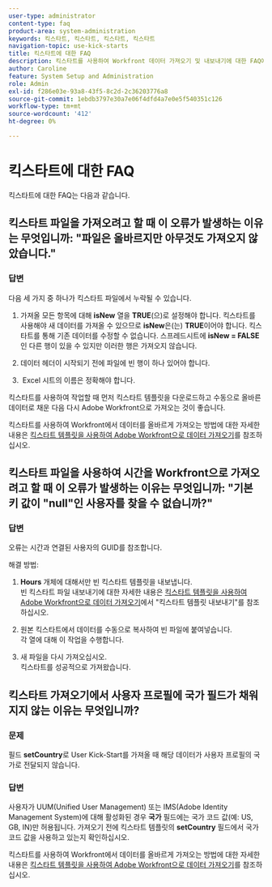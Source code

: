 ```yaml
---
user-type: administrator
content-type: faq
product-area: system-administration
keywords: 킥스타트, 킥스타트, 킥스타트, 킥스타트
navigation-topic: use-kick-starts
title: 킥스타트에 대한 FAQ
description: 킥스타트를 사용하여 Workfront 데이터 가져오기 및 내보내기에 대한 FAQ에 대한 답변을 찾을 수 있습니다.
author: Caroline
feature: System Setup and Administration
role: Admin
exl-id: f286e03e-93a8-43f5-8c2d-2c36203776a8
source-git-commit: 1ebdb3797e30a7e06f4dfd4a7e0e5f540351c126
workflow-type: tm+mt
source-wordcount: '412'
ht-degree: 0%

---
```


# 킥스타트에 대한 FAQ

킥스타트에 대한 FAQ는 다음과 같습니다.

## 킥스타트 파일을 가져오려고 할 때 이 오류가 발생하는 이유는 무엇입니까: &quot;파일은 올바르지만 아무것도 가져오지 않았습니다.&quot;

### 답변

다음 세 가지 중 하나가 킥스타트 파일에서 누락될 수 있습니다.

1. 가져올 모든 항목에 대해 **isNew** 열을 **TRUE**(으)로 설정해야 합니다. 킥스타트를 사용해야 새 데이터를 가져올 수 있으므로 **isNew**&#x200B;은(는) **TRUE**&#x200B;이어야 합니다. 킥스타트를 통해 기존 데이터를 수정할 수 없습니다. 스프레드시트에 **isNew = FALSE**&#x200B;인 다른 행이 있을 수 있지만 이러한 행은 가져오지 않습니다.

1. 데이터 헤더&#x200B;이 시작되기 전에 파일에 빈 행이 하나 있어야 합니다.
1. &#x200B; Excel 시트의 이름은 정확해야 합니다.

킥스타트를 사용하여 작업할 때 먼저 킥스타트 템플릿을 다운로드하고 수동으로 올바른 데이터로 채운 다음 다시 Adobe Workfront으로 가져오는 것이 좋습니다.

킥스타트를 사용하여 Workfront에서 데이터를 올바르게 가져오는 방법에 대한 자세한 내용은 [킥스타트 템플릿을 사용하여 Adobe Workfront으로 데이터 가져오기](../../../administration-and-setup/manage-workfront/using-kick-starts/import-data-via-kickstarts.md)를 참조하십시오.

## 킥스타트 파일을 사용하여 시간을 Workfront으로 가져오려고 할 때 이 오류가 발생하는 이유는 무엇입니까: &quot;기본 키 값이 &quot;null&quot;인 사용자를 찾을 수 없습니까?&quot;

### 답변

오류는 시간과 연결된 사용자의 GUID를 참조합니다.

해결 방법:

1. **Hours** 개체에 대해서만 빈 킥스타트 템플릿을 내보냅니다.\
   빈 킥스타트 파일 내보내기에 대한 자세한 내용은 [킥스타트 템플릿을 사용하여 Adobe Workfront으로 데이터 가져오기](../../../administration-and-setup/manage-workfront/using-kick-starts/import-data-via-kickstarts.md)에서 &quot;킥스타트 템플릿 내보내기&quot;를 참조하십시오.

1. 원본 킥스타트에서 데이터를 수동으로 복사하여 빈 파일에 붙여넣습니다.\
   각 열에 대해 이 작업을 수행합니다.
1. 새 파일을 다시 가져오십시오.\
   킥스타트를 성공적으로 가져왔습니다.

## 킥스타트 가져오기에서 사용자 프로필에 국가 필드가 채워지지 않는 이유는 무엇입니까?

### 문제

필드 **setCountry**&#x200B;로 User Kick-Start를 가져올 때 해당 데이터가 사용자 프로필의 국가로 전달되지 않습니다.

### 답변

사용자가 UUM(Unified User Management) 또는 IMS(Adobe Identity Management System)에 대해 활성화된 경우 **국가** 필드에는 국가 코드 값(예: US, GB, IN)만 허용됩니다. 가져오기 전에 킥스타트 템플릿의 **setCountry** 필드에서 국가 코드 값을 사용하고 있는지 확인하십시오.

킥스타트를 사용하여 Workfront에서 데이터를 올바르게 가져오는 방법에 대한 자세한 내용은 [킥스타트 템플릿을 사용하여 Adobe Workfront으로 데이터 가져오기](/help/quicksilver/administration-and-setup/manage-workfront/using-kick-starts/import-data-via-kickstarts.md)를 참조하십시오.
